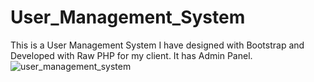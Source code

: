 # User_Management_System
This is a User Management System I have designed with Bootstrap and Developed with Raw PHP for my client. It has Admin Panel.
![user_management_system](https://user-images.githubusercontent.com/15046800/40665638-838906b6-637f-11e8-94a7-050f1b12960c.png)
